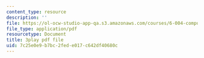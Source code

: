 ```yaml
---
content_type: resource
description: ''
file: https://ol-ocw-studio-app-qa.s3.amazonaws.com/courses/6-004-computation-structures-spring-2017/7c25e0e9b7bc2fede017c642df40680c_LN0k-boDvOk.pdf
file_type: application/pdf
resourcetype: Document
title: 3play pdf file
uid: 7c25e0e9-b7bc-2fed-e017-c642df40680c
---
```

